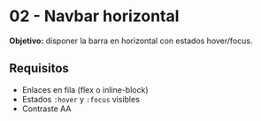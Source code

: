 # 02 - Navbar horizontal

**Objetivo:** disponer la barra en horizontal con estados hover/focus.

## Requisitos
- Enlaces en fila (flex o inline-block)
- Estados `:hover` y `:focus` visibles
- Contraste AA


